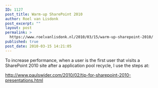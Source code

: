 ```yaml
---
ID: 1127
post_title: Warm-up SharePoint 2010
author: Roel van Lisdonk
post_excerpt: ""
layout: post
permalink: >
  https://www.roelvanlisdonk.nl/2010/03/15/warm-up-sharepoint-2010/
published: true
post_date: 2010-03-15 14:21:05
---
```

<p>To increase performance, when a user is the first user that visits a SharePoint 2010 site after a application pool recycle, I use the steps at:</p>  <p><a title="http://www.paulswider.com/2010/02/tip-for-sharepoint-2010-presentations.html" href="http://www.paulswider.com/2010/02/tip-for-sharepoint-2010-presentations.html">http://www.paulswider.com/2010/02/tip-for-sharepoint-2010-presentations.html</a></p>